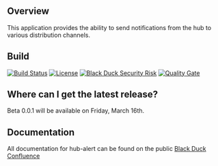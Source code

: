 ## Overview ##
This application provides the ability to send notifications from the hub to various distribution channels.

## Build ##

[![Build Status](https://travis-ci.org/blackducksoftware/hub-alert.svg?branch=master)](https://travis-ci.org/blackducksoftware/hub-alert)
[![License](https://img.shields.io/badge/License-Apache%202.0-blue.svg)](https://opensource.org/licenses/Apache-2.0)
[![Black Duck Security Risk](https://copilot.blackducksoftware.com/github/repos/blackducksoftware/hub-alert/branches/master/badge-risk.svg)](https://copilot.blackducksoftware.com/github/repos/blackducksoftware/hub-alert/branches/master)
[![Quality Gate](https://sonarcloud.io/api/project_badges/measure?project=com.blackducksoftware.integration%3Ahub-alert&metric=alert_status)](https://sonarcloud.io/dashboard?id=com.blackducksoftware.integration%3Ahub-alert)

## Where can I get the latest release? ##

Beta 0.0.1 will be available on Friday, March 16th.

## Documentation ##
All documentation for hub-alert can be found on the public [Black Duck Confluence](https://blackducksoftware.atlassian.net/wiki/display/INTDOCS/)
